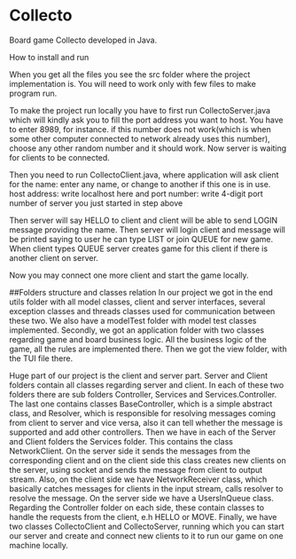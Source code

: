 # Collecto

Board game Collecto developed in Java.

How to install and run

When you get all the files you see the src folder where the project implementation is. You will need to work only with few files to make program run. 

To make the project run locally you have to first run CollectoServer.java which will kindly ask you to fill the port address you want to host.
You have to enter 8989, for instance. if this number does not work(which is when some other computer connected to network already uses this number), choose any other random number and it should work.
Now server is waiting for clients to be connected. 

Then you need to run CollectoClient.java, where application will ask client for the 
name: enter any name, or change to another if this one is in use.
host address: write localhost here 
and port number: write 4-digit port number of server you just started in step above 

Then server will say HELLO to client and client will be able to send LOGIN message providing the name. Then server will login client and message will be printed saying to user he can type LIST or join QUEUE for new game. When client types QUEUE  server creates game for this client if there is another client on server.

Now you may connect one more client and start the game locally.

##Folders structure and classes relation
In our project we got in the end utils folder with all model classes, client and server interfaces, several exception classes and threads classes used for communication between these two. We also have a modelTest folder with model test classes implemented. Secondly, we got an application folder with two classes regarding game and board business logic. All the business logic of the game, all the rules are implemented there. Then we got the view folder, with the TUI file there. 

Huge part of our project is the client and server part. Server and Client folders contain all classes regarding server and client. In each of these two folders there are sub folders Controller, Services and Services.Controller. The last one contains classes BaseController, which is a simple abstract class, and Resolver, which is responsible for resolving messages coming from client to server and vice versa, also it can tell whether the message is supported and add other controllers. Then we have in each of the Server and Client folders the Services folder. This contains the class NetworkClient. On the server side it sends the messages from the corresponding client and on the client side this class creates new clients on the server, using socket and sends the message from client to output stream. Also, on the client side we have NetworkReceiver class, which basically catches messages for clients in the input stream, calls resolver to resolve the message. On the server side we have a UsersInQueue class. Regarding the Controller folder on each side, these contain classes to handle the requests from the client, e.h HELLO or MOVE. Finally, we have two classes CollectoClient and CollectoServer, running which you can start our server and create and connect new clients to it to run our game on one machine locally. 






